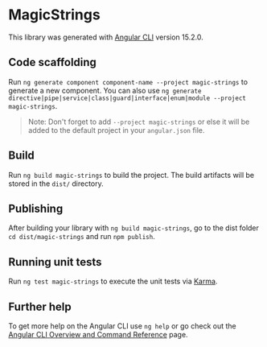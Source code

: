 # MagicStrings

This library was generated with [Angular CLI](https://github.com/angular/angular-cli) version 15.2.0.

## Code scaffolding

Run `ng generate component component-name --project magic-strings` to generate a new component. You can also use `ng generate directive|pipe|service|class|guard|interface|enum|module --project magic-strings`.
> Note: Don't forget to add `--project magic-strings` or else it will be added to the default project in your `angular.json` file. 

## Build

Run `ng build magic-strings` to build the project. The build artifacts will be stored in the `dist/` directory.

## Publishing

After building your library with `ng build magic-strings`, go to the dist folder `cd dist/magic-strings` and run `npm publish`.

## Running unit tests

Run `ng test magic-strings` to execute the unit tests via [Karma](https://karma-runner.github.io).

## Further help

To get more help on the Angular CLI use `ng help` or go check out the [Angular CLI Overview and Command Reference](https://angular.io/cli) page.
